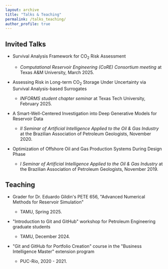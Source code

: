 ```yaml
---
layout: archive
title: "Talks & Teaching"
permalink: /talks_teaching/
author_profile: true
---
```


## Invited Talks

- Survival Analysis Framework for CO<sub>2</sub> Risk Assessment
  - <i>Computational Reservoir Engineering (CoRE) Consortium meeting</i> at Texas A&M University, March 2025.

- Assessing Risk in Long-term CO<sub>2</sub> Storage Under Uncertainty via Survival Analysis-based Surrogates
  - <i>INFORMS student chapter seminar</i> at Texas Tech University, February 2025.

- A Smart-Well-Centered Investigation into Deep Generative Models for Reservoir Data
  - <i>II Seminar of Artificial Intelligence Applied to the Oil & Gas Industry</i> at the Brazilian Association of Petroleum Geologists, November 2020.

- Optimization of Offshore Oil and Gas Production Systems During Design Phase
  - <i>I Seminar of Artificial Intelligence Applied to the Oil & Gas Industry</i> at the Brazilian Association of Petroleum Geologists, November 2019.

## Teaching

- Grader for Dr. Eduardo Gildin's PETE 656, "Advanced Numerical Methods for Reservoir Simulation"
  - TAMU, Spring 2025.

- "Introduction to Git and GitHub" workshop for Petroleum Engineering graduate students
  - TAMU, December 2024.

- "Git and GitHub for Portfolio Creation" course in the "Business Intelligence Master" extension program
  - PUC-Rio, 2020 - 2021.
